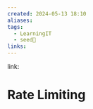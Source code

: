 ```yaml
---
created: 2024-05-13 18:10
aliases: 
tags:
  - LearningIT
  - seed🌱
links:
---
```


link:

# Rate Limiting

